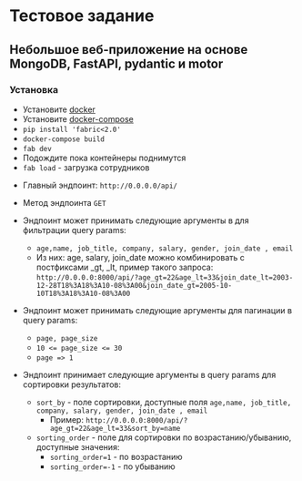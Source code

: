 # Тестовое задание
## Небольшое веб-приложение на основе MongoDB, FastAPI, pydantic и motor
### Установка
- Установите [docker](https://docs.docker.com/engine/install/)
- Установите [docker-compose](https://docs.docker.com/compose/install/)
- `pip install 'fabric<2.0'`
- `docker-compose build`
- `fab dev` 
- Подождите пока контейнеры поднимутся
- `fab load` - загрузка сотрудников
* Главный эндпоинт: `http://0.0.0.0/api/`
* Метод эндпоинта `GET`
* Эндпоинт может принимать следующие аргументы в для фильтрации query params:
  * `age,name, job_title, company, salary, gender, join_date , email`
  * Из них: age, salary, join_date можно комбинировать с постфиксами _gt, _lt, пример такого запроса: `http://0.0.0.0:8000/api/?age_gt=22&age_lt=33&join_date_lt=2003-12-28T18%3A18%3A10-08%3A00&join_date_gt=2005-10-10T18%3A18%3A10-08%3A00`
* Эндпоинт может принимать следующие аргументы для пагинации в query params:
  * `page, page_size` 
  * `10 <= page_size <= 30`
  * `page => 1`

* Эндпоинт принимает следующие аргументы в query params для сортировки результатов:
  * `sort_by` - поле сортировки, доступные поля `age,name, job_title, company, salary, gender, join_date , email`
    * Пример: `http://0.0.0.0:8000/api/?age_gt=22&age_lt=33&sort_by=name`
  * `sorting_order` - поле для сортировки по возрастанию/убыванию, доступные значения:
    * `sorting_order=1` - по возрастанию
    * `sorting_order=-1` - по убыванию

  

